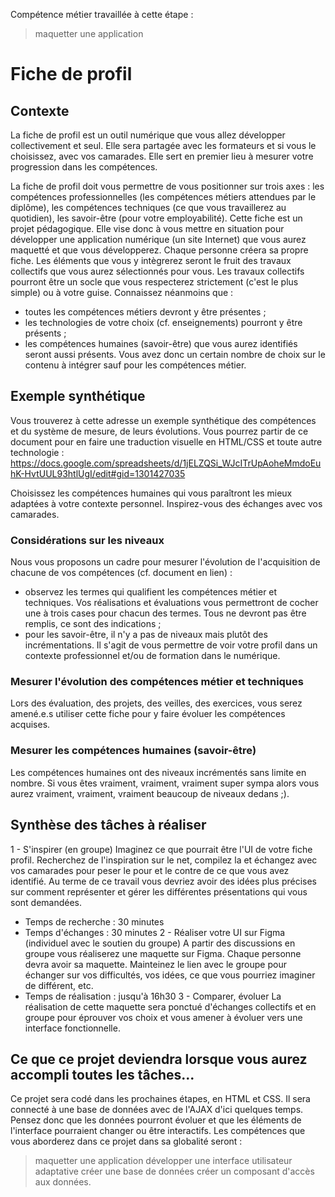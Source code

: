 Compétence métier travaillée à cette étape :
> maquetter une application
  
# Fiche de profil
## Contexte
La fiche de profil est un outil numérique que vous allez développer collectivement et seul. Elle sera partagée avec les formateurs et si vous le choisissez, avec vos camarades. Elle sert en premier lieu à mesurer votre progression dans les compétences.

La fiche de profil doit vous permettre de vous positionner sur trois axes : les compétences professionnelles (les compétences métiers attendues par le diplôme), les compétences techniques (ce que vous travaillerez au quotidien), les savoir-être (pour votre employabilité).
Cette fiche est un projet pédagogique. Elle vise donc à vous mettre en situation pour développer une application numérique (un site Internet) que vous aurez maquetté et que vous développerez. Chaque personne créera sa propre fiche. Les éléments que vous y intègrerez seront le fruit des travaux collectifs que vous aurez sélectionnés pour vous. Les travaux collectifs pourront être un socle que vous respecterez strictement (c'est le plus simple) ou à votre guise.
Connaissez néanmoins que :
- toutes les compétences métiers devront y être présentes ;
- les technologies de votre choix (cf. enseignements) pourront y être présents ;
- les compétences humaines (savoir-être) que vous aurez identifiés seront aussi présents.
Vous avez donc un certain nombre de choix sur le contenu à intégrer sauf pour les compétences métier.
  
## Exemple synthétique
Vous trouverez à cette adresse un exemple synthétique des compétences et du système de mesure, de leurs évolutions. Vous pourrez partir de ce document pour en faire une traduction visuelle en HTML/CSS et toute autre technologie :
https://docs.google.com/spreadsheets/d/1jELZQSi_WJcITrUpAoheMmdoEuhK-HvtUUL93htlUgI/edit#gid=1301427035
  
Choisissez les compétences humaines qui vous paraîtront les mieux adaptées à votre contexte personnel. Inspirez-vous des échanges avec vos camarades.
  
### Considérations sur les niveaux
Nous vous proposons un cadre pour mesurer l'évolution de l'acquisition de chacune de vos compétences (cf. document en lien) :
- observez les termes qui qualifient les compétences métier et techniques. Vos réalisations et évaluations vous permettront de cocher une à trois cases pour chacun des termes. Tous ne devront pas être remplis, ce sont des indications ;
- pour les savoir-être, il n'y a pas de niveaux mais plutôt des incrémentations. Il s'agit de vous permettre de voir votre profil dans un contexte professionnel et/ou de formation dans le numérique.
  
### Mesurer l'évolution des compétences métier et techniques
Lors des évaluation, des projets, des veilles, des exercices, vous serez amené.e.s utiliser cette fiche pour y faire évoluer les compétences acquises.
  
### Mesurer les compétences humaines (savoir-être)
Les compétences humaines ont des niveaux incrémentés sans limite en nombre. Si vous êtes vraiment, vraiment, vraiment super sympa alors vous aurez vraiment, vraiment, vraiment beaucoup de niveaux dedans ;).
  
## Synthèse des tâches à réaliser
1 - S'inspirer (en groupe)
Imaginez ce que pourrait être l'UI de votre fiche profil. Recherchez de l'inspiration sur le net, compilez la et échangez avec vos camarades pour peser le pour et le contre de ce que vous avez identifié. Au terme de ce travail vous devriez avoir des idées plus précises sur comment représenter et gérer les différentes présentations qui vous sont demandées.
- Temps de recherche : 30 minutes
- Temps d'échanges : 30 minutes
2 - Réaliser votre UI sur Figma (individuel avec le soutien du groupe)
A partir des discussions en groupe vous réaliserez une maquette sur Figma. Chaque personne devra avoir sa maquette. Mainteinez le lien avec le groupe pour échanger sur vos difficultés, vos idées, ce que vous pourriez imaginer de différent, etc.
- Temps de réalisation : jusqu'à 16h30
3 - Comparer, évoluer
La réalisation de cette maquette sera ponctué d'échanges collectifs et en groupe pour éprouver vos choix et vous amener à évoluer vers une interface fonctionnelle.
  
## Ce que ce projet deviendra lorsque vous aurez accompli toutes les tâches...
Ce projet sera codé dans les prochaines étapes, en HTML et CSS. Il sera connecté à une base de données avec de l'AJAX d'ici quelques temps. Pensez donc que les données pourront évoluer et que les éléments de l'interface pourraient changer ou être interactifs.
Les compétences que vous aborderez dans ce projet dans sa globalité seront : 
> maquetter une application
> développer une interface utilisateur adaptative
> créer une base de données
> créer un composant d'accès aux données.
